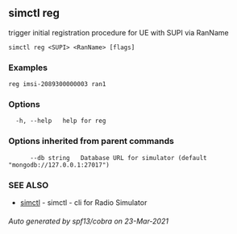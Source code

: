 ## simctl reg

trigger initial registration procedure for UE with SUPI via RanName

```
simctl reg <SUPI> <RanName> [flags]
```

### Examples

```
reg imsi-2089300000003 ran1
```

### Options

```
  -h, --help   help for reg
```

### Options inherited from parent commands

```
      --db string   Database URL for simulator (default "mongodb://127.0.0.1:27017")
```

### SEE ALSO

* [simctl](simctl.md)	 - simctl - cli for Radio Simulator

###### Auto generated by spf13/cobra on 23-Mar-2021
